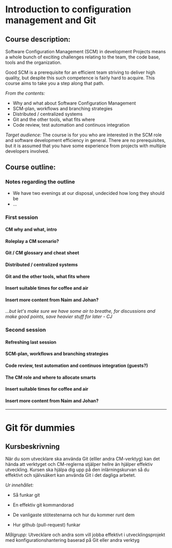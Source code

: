
# Introduction to configuration management and Git

## Course description:

Software Configuration Management (SCM) in development Projects means a
whole bunch of exciting challenges relating to the team, the code base,
tools and the organization.

Good SCM is a prerequisite for an efficient team striving to deliver 
high quality, but despite this such competence is fairly hard to 
acquire. This course aims to take you a step along that path.

*From the contents:*

* Why and what about Software Configuration Management
* SCM-plan, workflows and branching strategies
* Distributed / centralized systems
* Git and the other tools, what fits where
* Code review, test automation and continuos integration

*Target audience:* The course is for you who are interested in the SCM role
and software development efficiency in general. There are no 
prerequisites, but it is assumed that you have some experience from 
projects with multiple developers involved.


## Course outline:

### Notes regarding the outline

* We have two evenings at our disposal, undecided how long they should be
* ...


### First session

#### CM why and what, intro

#### Roleplay a CM scenario?

#### Git / CM glossary and cheat sheet

#### Distributed / centralized systems

#### Git and the other tools, what fits where

#### Insert suitable times for coffee and air

#### Insert more content from Naim and Johan?

*...but let's make sure we have some air to breathe,
for discussions and make good points, save heavier
stuff for later - CJ*


### Second session

#### Refreshing last session

#### SCM-plan, workflows and branching strategies 

#### Code review, test automation and continuos integration (guests?)

#### The CM role and where to allocate smarts

#### Insert suitable times for coffee and air

#### Insert more content from Naim and Johan?

---

# Git för dummies

## Kursbeskrivning

När du som utvecklare ska använda Git (elller andra CM-verktyg) kan det
hända att verktyget och CM-reglerna stjälper hellre än hjälper effektiv
utveckling. Kursen ska hjälpa dig upp på den inlärningskurvan så du
effektivt och självsäkert kan använda Git i det dagliga arbetet.

*Ur innehållet:* 

 * Så funkar git 
 
 * En effektiv git kommandorad 

 * De vanligaste stötestenarna och hur du kommer runt dem 

 * Hur github (pull-request) funkar

*Målgrupp:* Utvecklare och andra som vill jobba effektivt i
utvecklingsprojekt med konfigurationshantering baserad på Git eller
andra verktyg
